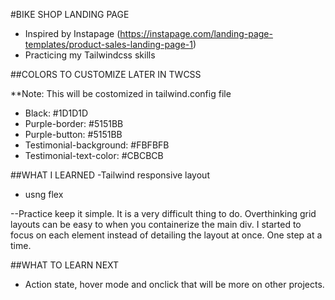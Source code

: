 #BIKE SHOP LANDING PAGE
- Inspired by Instapage (https://instapage.com/landing-page-templates/product-sales-landing-page-1) 
- Practicing my Tailwindcss skills


##COLORS TO CUSTOMIZE LATER IN TWCSS

**Note: This will be costomized in tailwind.config file

- Black: #1D1D1D
- Purple-border: #5151BB
- Purple-button: #5151BB
- Testimonial-background: #FBFBFB
- Testimonial-text-color: #CBCBCB

##WHAT I LEARNED 
-Tailwind responsive layout
- usng flex 

--Practice keep it simple. It is a very difficult thing to do. 
Overthinking grid layouts can be easy to when you containerize the main div. 
I started to focus on each element instead of detailing the layout at once. One step at a time.


##WHAT TO LEARN NEXT

- Action state, hover mode and onclick that will be more on other projects.